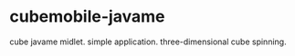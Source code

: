 cubemobile-javame
=================

cube javame midlet. simple application. three-dimensional cube spinning.
